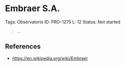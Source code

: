 # Embraer S.A.

Tags: Observatorio
ID: PRO-1275
L: 12
Status: Not started

> …
> 

## References

- https://en.wikipedia.org/wiki/Embraer